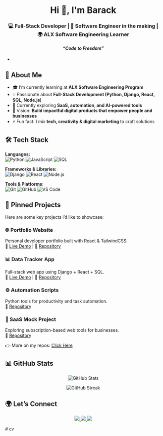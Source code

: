 
<h1 align="center">Hi 👋, I'm Barack</h1>
<h3 align="center">💻 Full-Stack Developer | 🚀 Software Engineer in the making | 🌍 ALX Software Engineering Learner</h3>
<h4 align="center"><i>“Code to Freedom”</i></h4>

-
## 🙋 About Me
- 🎓 I’m currently learning at **ALX Software Engineering Program**  
- 💡 Passionate about **Full-Stack Development (Python, Django, React, SQL, Node.js)**  
- 🌱 Currently exploring **SaaS, automation, and AI-powered tools**  
- 🚀 Vision: **Build impactful digital products that empower people and businesses**  
- ⚡ Fun fact: I mix **tech, creativity & digital marketing** to craft solutions  

## 🛠️ Tech Stack

**Languages:**  
![Python](https://img.shields.io/badge/-Python-3776AB?logo=python&logoColor=white) 
![JavaScript](https://img.shields.io/badge/-JavaScript-F7DF1E?logo=javascript&logoColor=black) 
![SQL](https://img.shields.io/badge/-SQL-4479A1?logo=postgresql&logoColor=white)  

**Frameworks & Libraries:**  
![Django](https://img.shields.io/badge/-Django-092E20?logo=django&logoColor=white) 
![React](https://img.shields.io/badge/-React-61DAFB?logo=react&logoColor=black) 
![Node.js](https://img.shields.io/badge/-Node.js-339933?logo=node.js&logoColor=white)  

**Tools & Platforms:**  
![Git](https://img.shields.io/badge/-Git-F05032?logo=git&logoColor=white) 
![GitHub](https://img.shields.io/badge/-GitHub-181717?logo=github&logoColor=white) 
![VS Code](https://img.shields.io/badge/-VS%20Code-007ACC?logo=visual-studio-code&logoColor=white)  


## 🚀 Pinned Projects

Here are some key projects I’d like to showcase:

### 🌐 Portfolio Website  
Personal developer portfolio built with React & TailwindCSS.  
🔗 [Live Demo](#) | 📂 [Repository](https://github.com/baracodes/portfolio)

### 📊 Data Tracker App  
Full-stack web app using Django + React + SQL.  
🔗 [Live Demo](#) | 📂 [Repository](https://github.com/baracodes/data-tracker)

### ⚙️ Automation Scripts  
Python tools for productivity and task automation.  
📂 [Repository](https://github.com/baracodes/automation-scripts)

### 🛒 SaaS Mock Project  
Exploring subscription-based web tools for businesses.  
📂 [Repository](https://github.com/baracodes/saas-mock)

👉 More on my repos: [Click Here](https://github.com/baracodes?tab=repositories)


## 📊 GitHub Stats

<p align="center">
  <img src="https://github-readme-stats.vercel.app/api?username=baracodes&show_icons=true&theme=tokyonight" alt="GitHub Stats" />
</p>

<p align="center">
  <img src="https://github-readme-streak-stats.herokuapp.com/?user=baracodes&theme=tokyonight" alt="GitHub Streak" />
</p>

## 🌍 Let’s Connect
<p align="center">
  <a href="https://www.linkedin.com/in/barrack-dome-a71544310" target="_blank">
    <img src="https://img.shields.io/badge/-LinkedIn-0A66C2?logo=linkedin&logoColor=white" />
  </a>
  <a href="mailto:barrackdome45@gmail.com" target="_blank">
    <img src="https://img.shields.io/badge/-Email-D14836?logo=gmail&logoColor=white" />
  </a>
  <a href="https://twitter.com/barrackdome" target="_blank">
    <img src="https://img.shields.io/badge/-Twitter-1DA1F2?logo=twitter&logoColor=white" />
  </a>
</p>
# cv
